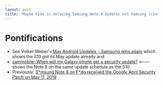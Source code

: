 ```yaml
---
layout: post
title: "Maybe Fido is delaying Samsung Note 8 Updates not Samsung (since Note 8 is on the list of phones that get a monthly update and the Samsung S10 got an update already)?"
---
```


# Pontifications

* See Volker Weber's  [May Android Updates :: Samsung wins again](https://vowe.net/archives/017953.html) which shows the S10 got its May update already and
* [sammobile:  When will my Galaxy phone get a security update?](https://www.sammobile.com/2019/05/13/samsung-galaxy-security-updates) <--- shows the Note 8 on the same update schedule as the S10
* Previously: [S\*msung Note 8 on F\*do received the Google April Security Patch on May 11, 2019](http://rolandtanglao.com/2019/05/11/p2-samsung-note-8-on-fido-received-april2019-security-update-may11-2019/)
